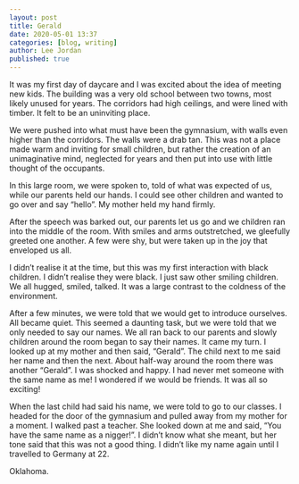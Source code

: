 ```yaml
---
layout: post
title: Gerald
date: 2020-05-01 13:37
categories: [blog, writing]
author: Lee Jordan
published: true
---
```


It was my first day of daycare and I was excited about the idea of meeting new kids. The building was a very old school between two towns, most likely unused for years. The corridors had high ceilings, and were lined with timber. It felt to be an uninviting place. 

We were pushed into what must have been the gymnasium, with walls even higher than the corridors. The walls were a drab tan. This was not a place made warm and inviting for small children, but rather the creation of an unimaginative mind, neglected for years and then put into use with little thought of the occupants.

In this large room, we were spoken to, told of what was expected of us, while our parents held our hands. I could see other children and wanted to go over and say “hello”. My mother held my hand firmly. 

After the speech was barked out, our parents let us go and we children ran into the middle of the room. With smiles and arms outstretched, we gleefully greeted one another. A few were shy, but were taken up in the joy that enveloped us all.

I didn’t realise it at the time, but this was my first interaction with black children. I didn’t realise they were black. I just saw other smiling children. We all hugged, smiled, talked. It was a large contrast to the coldness of the environment. 

After a few minutes, we were told that we would get to introduce ourselves. All became quiet. This seemed a daunting task, but we were told that we only needed to say our names. We all ran back to our parents and slowly children around the room began to say their names. It came my turn. I looked up at my mother and then said, “Gerald”. The child next to me said her name and then the next. About half-way around the room there was another “Gerald”. I was shocked and happy. I had never met someone with the same name as me! I wondered if we would be friends. It was all so exciting!

When the last child had said his name, we were told to go to our classes. I headed for the door of the gymnasium and pulled away from my mother for a moment. I walked past a teacher. She looked down at me and said, “You have the same name as a nigger!”. I didn’t know what she meant, but her tone said that this was not a good thing. I didn’t like my name again until I travelled to Germany at 22.

Oklahoma.

